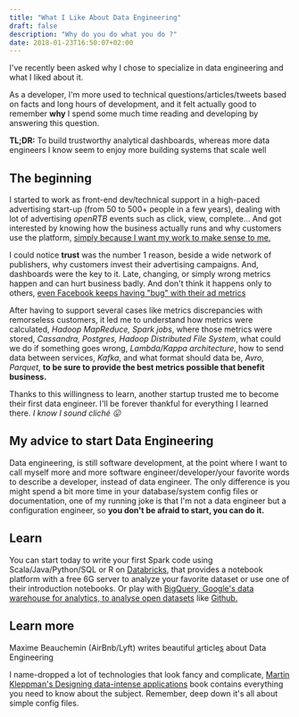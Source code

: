 ```yaml
---
title: "What I Like About Data Engineering"
draft: false
description: "Why do you do what you do ?"
date: 2018-01-23T16:50:07+02:00
---
```


I've recently been asked why I chose to specialize in data engineering and what I liked about it.

As a developer, I'm more used to technical questions/articles/tweets based on facts and long hours of development, and it felt actually good to remember **why** I spend some much time reading and developing by answering this question.

**TL;DR:** To build trustworthy analytical dashboards, whereas more data engineers I know seem to enjoy more building systems that scale well

## The beginning
I started to work as front-end dev/technical support in a high-paced advertising start-up (from 50 to 500+ people in a few years), dealing with lot of advertising *openRTB* events such as click, view, complete... And got interested by knowing how the business actually runs and why customers use the platform, [simply because I want my work to make sense to me.](https://www.strikemag.org/bullshit-jobs)

I could notice **trust** was the number 1 reason, beside a wide network of publishers, why customers invest their advertising campaigns. And, dashboards were the key to it. Late, changing, or simply wrong metrics happen and can hurt business badly. And don't think it happens only to others, [even Facebook keeps having "bug" with their ad metrics](https://www.forbes.com/sites/greatspeculations/2016/11/17/more-bugs-found-in-facebooks-ad-metrics-to-the-dismay-of-advertisers/#505ddbfe2a85)

After having to support several cases like metrics discrepancies with remorseless customers, it led me to understand how metrics were calculated, *Hadoop MapReduce, Spark jobs*, where those metrics were stored, *Cassandra, Postgres, Hadoop Distributed File System*, what could we do if something goes wrong, *Lambda/Kappa architecture*, how to send data between services, *Kafka*, and what format should data be, *Avro, Parquet*, **to be sure to provide the best metrics possible that benefit business.**

Thanks to this willingness to learn, another startup trusted me to become their first data engineer. I'll be forever thankful for everything I learned there. *I know I sound cliché 😛*

## My advice to start Data Engineering
Data engineering, is still software development, at the point where I want to call myself more and more software engineer/developer/your favorite words to describe a developer, instead of data engineer.
The only difference is you might spend a bit more time in your database/system config files or documentation, one of my running joke is that I'm not a data engineer but a configuration engineer, so **you don't be afraid to start, you can do it.**

## Learn
You can start today to write your first Spark code using Scala/Java/Python/SQL or R on [Databricks](https://community.cloud.databricks.com/), that provides a notebook platform with a free 6G server to analyze your favorite dataset or use one of their introduction notebooks. Or play with [BigQuery, Google's data warehouse for analytics, to analyse open datasets](https://cloud.google.com/bigquery/public-data/) like [Github.](https://bigquery.cloud.google.com/dataset/bigquery-public-data:github_repos)

## Learn more
Maxime Beauchemin (AirBnb/Lyft) writes beautiful [a](https://medium.freecodecamp.org/the-rise-of-the-data-engineer-91be18f1e603)rticle[s](https://medium.com/@maximebeauchemin/the-downfall-of-the-data-engineer-5bfb701e5d6b) about Data Engineering

I name-dropped a lot of technologies that look fancy and complicate, [Martin Kleppman's Designing data-intense applications](https://martin.kleppmann.com/2015/05/11/please-stop-calling-databases-cp-or-ap.html) book contains everything you need to know about the subject. Remember, deep down it's all about simple config files.

